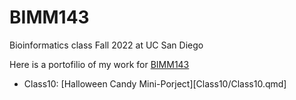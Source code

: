 # BIMM143
Bioinformatics class Fall 2022 at UC San Diego

Here is a portofilio of my work for  [BIMM143](https://bioboot.github.io/bimm143_F22/)

- Class10: [Halloween Candy Mini-Porject][Class10/Class10.qmd]
